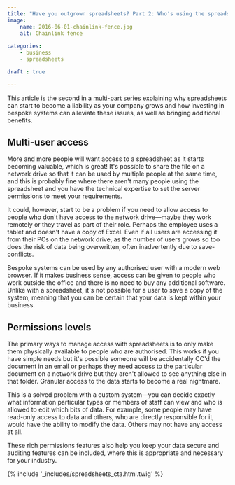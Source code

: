 ```yaml
---
title: "Have you outgrown spreadsheets? Part 2: Who's using the spreadsheet?"
image:
    name: 2016-06-01-chainlink-fence.jpg
    alt: Chainlink fence
    
categories:
    - business
    - spreadsheets

draft : true

---
```


This article is the second in a [multi-part series](/blog/categories/spreadsheets) explaining why spreadsheets can start to become a liability as your company grows and how investing in bespoke systems can alleviate these issues, as well as bringing additional benefits.

## Multi-user access
More and more people will want access to a spreadsheet as it starts becoming valuable, which is great! It's possible to share the file on a network drive so that it can be used by multiple people at the same time, and this is probably fine where there aren't many people using the spreadsheet and you have the technical expertise to set the server permissions to meet your requirements.

It could, however, start to be a problem if you need to allow access to people who don't have access to the network drive&mdash;maybe they work remotely or they travel as part of their role. Perhaps the employee uses a tablet and doesn't have a copy of Excel. Even if all users are accessing it from their PCs on the network drive, as the number of users grows so too does the risk of data being overwritten, often inadvertently due to save-conflicts.

Bespoke systems can be used by any authorised user with a modern web browser. If it makes business sense, access can be given to people who work outside the office and there is no need to buy any additional software. Unlike with a spreadsheet, it's not possible for a user to save a copy of the system, meaning that you can be certain that your data is kept within your business.

## Permissions levels
The primary ways to manage access with spreadsheets is to only make them physically available to people who are authorised. This works if you have simple needs but it's possible someone will be accidentally CC'd the document in an email or perhaps they need access to the particular document on a network drive but they aren't allowed to see anything else in that folder. Granular access to the data starts to become a real nightmare.

This is a solved problem with a custom system&mdash;you can decide exactly what information particular types or members of staff can view and who is allowed to edit which bits of data. For example, some people may have read-only access to data and others, who are directly responsible for it, would have the ability to modify the data. Others may not have any access at all.

These rich permissions features also help you keep your data secure and auditing features can be included, where this is appropriate and necessary for your industry.

{% include '_includes/spreadsheets_cta.html.twig' %}
